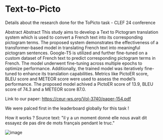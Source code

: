 # Text-to-Picto
Details about the research done for the ToPicto task - CLEF 24 conference

Abstract
Abstract
This study aims to develop a Text to Pictogram translation system which is used to convert a French text into its
corresponding pictogram terms. The proposed system demonstrates the effectiveness of a transformer-based
model in translating French text into meaningful pictogram sentences. Google-T5 is utilized and further fine-tuned
on a custom dataset of French text to predict corresponding pictogram terms in French. The model underwent
fine-tuning across multiple epochs to optimize performance. Additionally, the trained model was iteratively
fine-tuned to enhance its translation capabilities. Metrics like PictoER score, BLEU score and METEOR score
were used to assess the model’s performance. The proposed model achived a PictoER score of 13.9, BLEU score of
74.3 and a METEOR score 87.0.

Link to our paper: https://ceur-ws.org/Vol-3740/paper-154.pdf

We were palced first in the leaderboard globally for this task !


How it works ?
Source text: "il y a un moment donné elle nous avait dit essayez de pas dire de mots français pendant le truc."


![image](https://github.com/user-attachments/assets/c56be656-9e43-4a0d-b21d-21305f347596)
